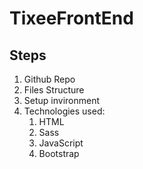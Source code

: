 # TixeeFrontEnd

## Steps

1. Github Repo
2. Files Structure
3. Setup invironment
4. Technologies used:
    1. HTML
    2. Sass
    3. JavaScript
    4. Bootstrap

